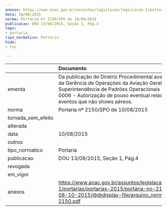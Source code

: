 ```yaml
---
anexos: https://www.anac.gov.br/assuntos/legislacao/legislacao-1/portarias/portarias-2015/portaria-no-2150-spo-de-08-10-2015/@@display-file/arquivo_norma/PA2015-2150.pdf
data: 10/08/2015
norma: Portaria nº 2150/SPO de 10/08/2015
publicacao: DOU 13/08/2015, Seção 1, Pág.4
tags:
- portaria
tipo_normatico: Portaria
hide: 
- toc 
 
---
```


|                    | Documento                                                                                                                                                                                                                             |
|:-------------------|:--------------------------------------------------------------------------------------------------------------------------------------------------------------------------------------------------------------------------------------|
| ementa             | Da publicação de Diretriz Procedimental aos servidores da Gerência de Operações da Aviação Geral da Superintendência de Padrões Operacionais - DGOAG 0006 - Autorização de pouso eventual relacionada a eventos que não shows aéreos. |
| norma              | Portaria nº 2150/SPO de 10/08/2015                                                                                                                                                                                                    |
| tornada_sem_efeito |                                                                                                                                                                                                                                       |
| alterada           |                                                                                                                                                                                                                                       |
| data               | 10/08/2015                                                                                                                                                                                                                            |
| outros             |                                                                                                                                                                                                                                       |
| tipo_normatico     | Portaria                                                                                                                                                                                                                              |
| publicacao         | DOU 13/08/2015, Seção 1, Pág.4                                                                                                                                                                                                        |
| revogada           |                                                                                                                                                                                                                                       |
| em_vigor           |                                                                                                                                                                                                                                       |
| anexos             | https://www.anac.gov.br/assuntos/legislacao/legislacao-1/portarias/portarias-2015/portaria-no-2150-spo-de-08-10-2015/@@display-file/arquivo_norma/PA2015-2150.pdf                                                                     |